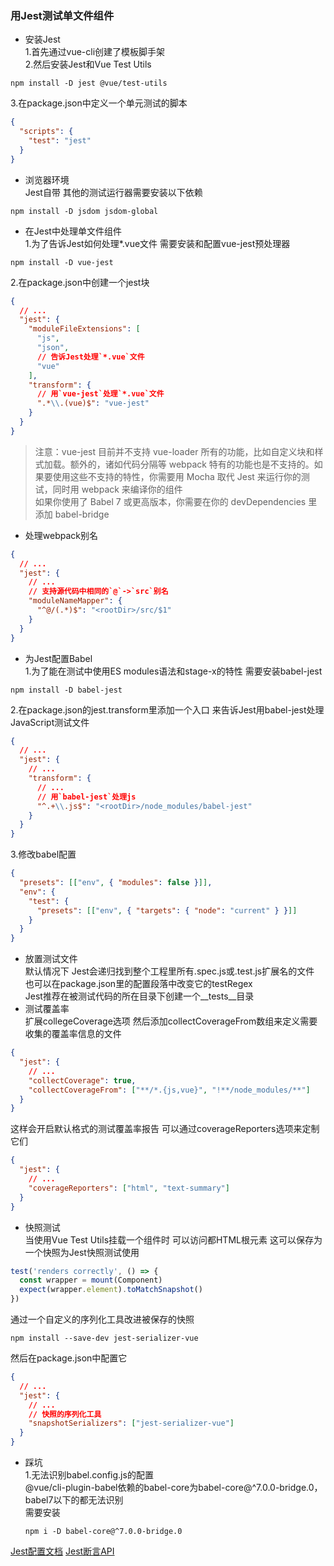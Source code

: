 ### 用Jest测试单文件组件    
- 安装Jest  
1.首先通过vue-cli创建了模板脚手架  
2.然后安装Jest和Vue Test Utils
```shell
npm install -D jest @vue/test-utils
```
3.在package.json中定义一个单元测试的脚本  
```json
{
  "scripts": {
    "test": "jest"
  }
}
```
- 浏览器环境  
Jest自带 其他的测试运行器需要安装以下依赖
```shell
npm install -D jsdom jsdom-global
```
- 在Jest中处理单文件组件  
1.为了告诉Jest如何处理*.vue文件 需要安装和配置vue-jest预处理器  
```shell
npm install -D vue-jest
```
2.在package.json中创建一个jest块  
```json
{
  // ...
  "jest": {
    "moduleFileExtensions": [
      "js",
      "json",
      // 告诉Jest处理`*.vue`文件
      "vue"
    ],
    "transform": {
      // 用`vue-jest`处理`*.vue`文件  
      ".*\\.(vue)$": "vue-jest"
    }
  }
}
```
> 注意：vue-jest 目前并不支持 vue-loader 所有的功能，比如自定义块和样式加载。额外的，诸如代码分隔等 webpack 特有的功能也是不支持的。如果要使用这些不支持的特性，你需要用 Mocha 取代 Jest 来运行你的测试，同时用 webpack 来编译你的组件  
> 如果你使用了 Babel 7 或更高版本，你需要在你的 devDependencies 里添加 babel-bridge
- 处理webpack别名  
```json
{
  // ...
  "jest": {
    // ...
    // 支持源代码中相同的`@`->`src`别名
    "moduleNameMapper": {
      "^@/(.*)$": "<rootDir>/src/$1"
    }
  }
}
```
- 为Jest配置Babel  
1.为了能在测试中使用ES modules语法和stage-x的特性 需要安装babel-jest  
```shell
npm install -D babel-jest
```
2.在package.json的jest.transform里添加一个入口 来告诉Jest用babel-jest处理JavaScript测试文件  
```json
{
  // ...
  "jest": {
    // ...
    "transform": {
      // ...
      // 用`babel-jest`处理js
      "^.+\\.js$": "<rootDir>/node_modules/babel-jest"
    }
  }
}
```
3.修改babel配置  
```json
{
  "presets": [["env", { "modules": false }]],
  "env": {
    "test": {
      "presets": [["env", { "targets": { "node": "current" } }]]
    }
  }
}
```
- 放置测试文件  
默认情况下 Jest会递归找到整个工程里所有.spec.js或.test.js扩展名的文件 也可以在package.json里的配置段落中改变它的testRegex  
Jest推荐在被测试代码的所在目录下创建一个__tests__目录  
- 测试覆盖率  
扩展collegeCoverage选项 然后添加collectCoverageFrom数组来定义需要收集的覆盖率信息的文件  
```json
{
  "jest": {
    // ...
    "collectCoverage": true,
    "collectCoverageFrom": ["**/*.{js,vue}", "!**/node_modules/**"]
  }
}
```
这样会开启默认格式的测试覆盖率报告 可以通过coverageReporters选项来定制它们  
```json
{
  "jest": {
    // ...
    "coverageReporters": ["html", "text-summary"]
  }
}
```
- 快照测试  
  当使用Vue Test Utils挂载一个组件时 可以访问都HTML根元素 这可以保存为一个快照为Jest快照测试使用  
```javascript
test('renders correctly', () => {
  const wrapper = mount(Component)
  expect(wrapper.element).toMatchSnapshot()
})
```
通过一个自定义的序列化工具改进被保存的快照  
```shell
npm install --save-dev jest-serializer-vue
```
然后在package.json中配置它  
```json
{
  // ...
  "jest": {
    // ...
    // 快照的序列化工具
    "snapshotSerializers": ["jest-serializer-vue"]
  }
}
```
- 踩坑  
1.无法识别babel.config.js的配置  
  @vue/cli-plugin-babel依赖的babel-core为babel-core@^7.0.0-bridge.0，babel7以下的都无法识别  
  需要安装  
  ```shell
  npm i -D babel-core@^7.0.0-bridge.0 
  ```
[Jest配置文档](https://jestjs.io/zh-Hans/docs/configuration#collectcoverage-boolean)
[Jest断言API](https://jestjs.io/zh-Hans/docs/expect)
